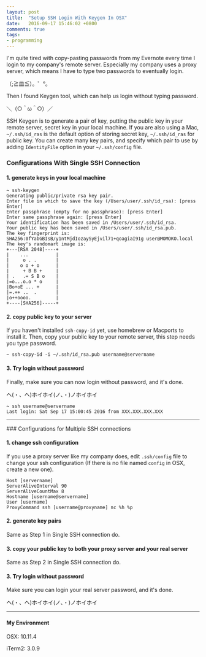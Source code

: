 ```yaml
---
layout: post
title:  "Setup SSH Login With Keygen In OSX"
date:   2016-09-17 15:46:02 +0800
comments: true
tags:
- programming
---
```

I'm quite tired with copy-pasting passwords from my Evernote every time I  login to my company's remote server. Especially my company uses a proxy server, which means I have to type two passwords to eventually login.


（;≧皿≦）。゜°。


Then I found Keygen tool, which can help us login without typing password.


＼（○＾ω＾○）／


SSH Keygen is to generate a pair of key, putting the public key in your remote server, secret key in your local machine.
If you are also using a Mac, `~/.ssh/id_ras` is the default option of storing secret key, `~/.ssh/id_ras` for public key. You can create many key pairs, and specify which pair to use by adding `IdentityFile` option in your `~/.ssh/config` file.


### Configurations With Single SSH Connection

#### 1. generate keys in your local machine

```
~ ssh-keygen
Generating public/private rsa key pair.
Enter file in which to save the key (/Users/user/.ssh/id_rsa): [press Enter]
Enter passphrase (empty for no passphrase): [press Enter]
Enter same passphrase again: [press Enter]
Your identification has been saved in /Users/user/.ssh/id_rsa.
Your public key has been saved in /Users/user/.ssh/id_rsa.pub.
The key fingerprint is:
SHA256:0fYabGBIsB/y1ntMjdIozaySyEjvil71+qoagiaI91g user@MOMOKO.local
The key's randomart image is:
+---[RSA 2048]----+
|    ...          |
|     o . .       |
|    o o + o      |
|     + B B +     |
| .   .= S B o    |
|=o...o.o * o     |
|Bo+oE ... +      |
|=.++ ..  .       |
|o++oooo.         |
+----[SHA256]-----+
```


#### 2. copy public key to your server

If you haven't installed `ssh-copy-id` yet,  use homebrew or Macports to install it.
Then, copy your public key to your remote server, this step needs you type password.

```
~ ssh-copy-id -i ~/.ssh/id_rsa.pub username@servername
```


#### 3. Try login without password
Finally, make sure you can now login without password, and it's done.


ヘ(・、ヘ)ホイホイ(ノ、・)ノホイホイ

```
~ ssh username@servername
Last login: Sat Sep 17 15:00:45 2016 from XXX.XXX.XXX.XXX
```


<hr>
### Configurations for Multiple SSH connections

#### 1. change ssh configuration

If you use a proxy server like my company does, edit `.ssh/config` file to change your ssh configuration (If there is no file named `config` in OSX, create a new one).

```
Host [servername]
ServerAliveInterval 90
ServerAliveCountMax 8
Hostname [username@servername]
User [username]
ProxyCommand ssh [username@proxyname] nc %h %p
```

#### 2. generate key pairs
Same as Step 1 in Single SSH connection do.

#### 3. copy your public key to both your proxy server and your real server
Same as Step 2 in Single SSH connection do.

#### 3. Try login without password
Make sure you can login your real server password, and it's done.


ヘ(・、ヘ)ホイホイ(ノ、・)ノホイホイ
<hr>


#### My Environment
OSX: 10.11.4


iTerm2: 3.0.9
